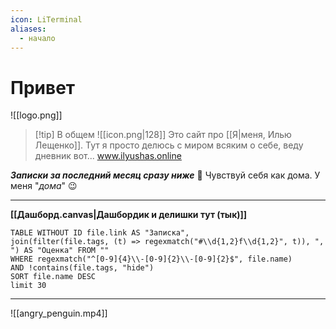 ```yaml
---
icon: LiTerminal
aliases:
  - начало
---
```

# Привет
![[logo.png]]

> [!tip] В общем
> ![[icon.png|128]] Это сайт про [[Я|меня, Илью Лещенко]]. Тут я просто делюсь с миром всяким о себе, веду дневник вот...
> www.ilyushas.online

***Записки за последний месяц сразу ниже*** 🔽
Чувствуй себя как дома. У меня "*дома*" 😉

---

**[[Дашборд.canvas|Дашбордик и делишки тут (тык)]]**

```dataview
TABLE WITHOUT ID file.link AS "Записка",
join(filter(file.tags, (t) => regexmatch("#\\d{1,2}f\\d{1,2}", t)), ", ") AS "Оценка" FROM "" 
WHERE regexmatch("^[0-9]{4}\\-[0-9]{2}\\-[0-9]{2}$", file.name)
AND !contains(file.tags, "hide")
SORT file.name DESC
limit 30
```

---

![[angry_penguin.mp4]]
